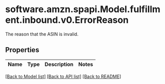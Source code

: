 # software.amzn.spapi.Model.fulfillment.inbound.v0.ErrorReason
The reason that the ASIN is invalid.

## Properties

Name | Type | Description | Notes
------------ | ------------- | ------------- | -------------

[[Back to Model list]](../README.md#documentation-for-models) [[Back to API list]](../README.md#documentation-for-api-endpoints) [[Back to README]](../README.md)

